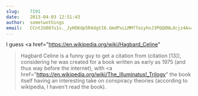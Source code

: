 ```yaml
---
slug:    7191
date:    2013-04-03 12:51:43
author:  sometwothings
email:   CCnt2U807u1s._JyHO6dp5R4dgtI6.GmdPxLLMMf7oiyhnJ3PQQ8NLdcjz4As=
...
```


I guess <a href="https://en.wikipedia.org/wiki/Hagbard_Celine"
>Hagbard Celine</a> is a funny guy to get a citation
from (citation [13]), considering he was created for a book written as
early as 1975 (and thus way before the internet), with <a
href="https://en.wikipedia.org/wiki/The_Illuminatus!_Trilogy"
>the book itself</a> having an interesting take on
conspiracy theories (according to wikipedia, I haven't read the book).
